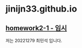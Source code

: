 # jinijn33.github.io

[**homework2-1 - 임시**](https://github.com/jinijn33/jinijn33.github.io/blob/main/homework%202-1.html)
-
저는 20221279 최민석 입니다.
